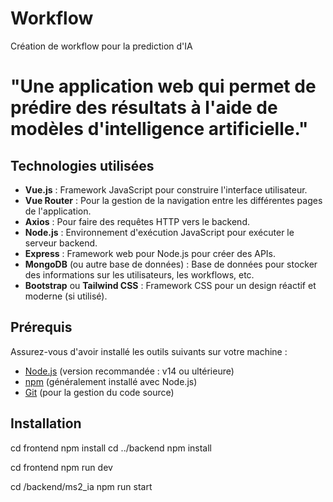 # Workflow
Création de workflow pour la prediction d'IA

# "Une application web qui permet de prédire des résultats à l'aide de modèles d'intelligence artificielle."

## Technologies utilisées

- **Vue.js** : Framework JavaScript pour construire l'interface utilisateur.
- **Vue Router** : Pour la gestion de la navigation entre les différentes pages de l'application.
- **Axios** : Pour faire des requêtes HTTP vers le backend.
- **Node.js** : Environnement d'exécution JavaScript pour exécuter le serveur backend.
- **Express** : Framework web pour Node.js pour créer des APIs.
- **MongoDB** (ou autre base de données) : Base de données pour stocker des informations sur les utilisateurs, les workflows, etc.
- **Bootstrap** ou **Tailwind CSS** : Framework CSS pour un design réactif et moderne (si utilisé).

## Prérequis

Assurez-vous d'avoir installé les outils suivants sur votre machine :

- [Node.js](https://nodejs.org/) (version recommandée : v14 ou ultérieure)
- [npm](https://www.npmjs.com/) (généralement installé avec Node.js)
- [Git](https://git-scm.com/) (pour la gestion du code source)

## Installation


cd frontend
npm install
cd ../backend
npm install

cd frontend
npm run dev

cd /backend/ms2_ia
npm run start

